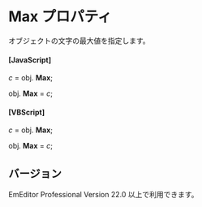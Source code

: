 # Max プロパティ

オブジェクトの文字の最大値を指定します。

#### \[JavaScript\]

_c_ = obj. **Max**;

obj. **Max** = _c_;

#### \[VBScript\]

_c_ = obj. **Max**;

obj. **Max** = _c_;

## バージョン

EmEditor Professional Version 22.0 以上で利用できます。